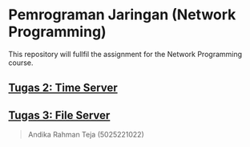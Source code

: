 # Pemrograman Jaringan (Network Programming)

This repository will fullfil the assignment for the Network Programming course.

## [Tugas 2: Time Server](./Tugas_02/)
## [Tugas 3: File Server](./Tugas_03/)

> Andika Rahman Teja (5025221022)